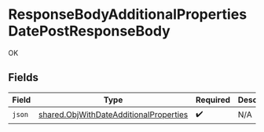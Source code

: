 # ResponseBodyAdditionalPropertiesDatePostResponseBody

OK


## Fields

| Field                                                                                            | Type                                                                                             | Required                                                                                         | Description                                                                                      |
| ------------------------------------------------------------------------------------------------ | ------------------------------------------------------------------------------------------------ | ------------------------------------------------------------------------------------------------ | ------------------------------------------------------------------------------------------------ |
| `json`                                                                                           | [shared.ObjWithDateAdditionalProperties](../../models/shared/objwithdateadditionalproperties.md) | :heavy_check_mark:                                                                               | N/A                                                                                              |